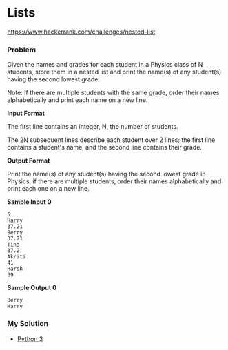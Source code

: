 # Lists

https://www.hackerrank.com/challenges/nested-list

### Problem

Given the names and grades for each student in a Physics class of N students, store them in a nested list and print the name(s) of any student(s) having the second lowest grade.

Note: If there are multiple students with the same grade, order their names alphabetically and print each name on a new line.

**Input Format**

The first line contains an integer, N, the number of students. 

The 2N subsequent lines describe each student over 2 lines; the first line contains a student's name, and the second line contains their grade.

**Output Format**

Print the name(s) of any student(s) having the second lowest grade in Physics; if there are multiple students, order their names alphabetically and print each one on a new line.

**Sample Input 0**
```
5
Harry
37.21
Berry
37.21
Tina
37.2
Akriti
41
Harsh
39
```

**Sample Output 0**
```
Berry
Harry
```

### My Solution


- [Python 3](python3.py)